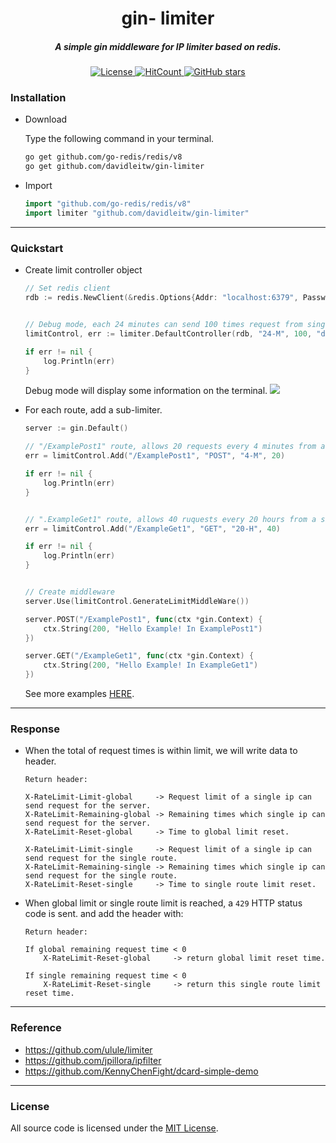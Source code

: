<h1 align="center">gin- limiter</h1>
<h5 align="center">A simple gin middleware for IP limiter based on redis.</h5>

<p align="center">
    <a href="https://www.gnu.org/licenses/"> 
        <img src="https://img.shields.io/github/license/davidleitw/goGamer.svg" alt="License">
    </a>
    <a href="http://hits.dwyl.io/davidleitw/gin-limiter">
        <img src=http://hits.dwyl.io/davidleitw/gin-limiter.svg alt="HitCount">
    </a>
    <a href="https://github.com/davidleitw/gin-limiter/stargazers"> 
        <img src="https://img.shields.io/github/stars/davidleitw/gin-limiter" alt="GitHub stars">
    </a>
</p>

### Installation
- Download

    Type the following command in your terminal.
    ```bash
    go get github.com/go-redis/redis/v8
    go get github.com/davidleitw/gin-limiter 
    ``` 

- Import
    ```go 
    import "github.com/go-redis/redis/v8"
    import limiter "github.com/davidleitw/gin-limiter"
    ```

---

### Quickstart

- Create limit controller object
    ```go
    // Set redis client
    rdb := redis.NewClient(&redis.Options{Addr: "localhost:6379", Password: "", DB: 0})


    // Debug mode, each 24 minutes can send 100 times request from single Ip.
    limitControl, err := limiter.DefaultController(rdb, "24-M", 100, "debug")

    if err != nil {
        log.Println(err)
    }

    ```

    Debug mode will display some information on the terminal.
    ![](https://imgur.com/KeZsQpQ.png)

- For each route, add a sub-limiter. 
    ```go
    server := gin.Default()

    // "/ExamplePost1" route, allows 20 requests every 4 minutes from a single IP address
    err = limitControl.Add("/ExamplePost1", "POST", "4-M", 20)

    if err != nil {
        log.Println(err)
    }


    // ".ExampleGet1" route, allows 40 ruquests every 20 hours from a single IP address.
    err = limitControl.Add("/ExampleGet1", "GET", "20-H", 40)

    if err != nil {
        log.Println(err)
    }


    // Create middleware
    server.Use(limitControl.GenerateLimitMiddleWare()) 

    server.POST("/ExamplePost1", func(ctx *gin.Context) {
        ctx.String(200, "Hello Example! In ExamplePost1")
    })

    server.GET("/ExampleGet1", func(ctx *gin.Context) {
        ctx.String(200, "Hello Example! In ExampleGet1")
    })
    ```


    See more examples [HERE](https://github.com/davidleitw/gin-limiter/blob/master/Example/example.go). 

---

### Response 
- When the total of request times is within limit, we will write data to header.
    ```
    Return header:

    X-RateLimit-Limit-global     -> Request limit of a single ip can send request for the server. 
    X-RateLimit-Remaining-global -> Remaining times which single ip can send request for the server.
    X-RateLimit-Reset-global     -> Time to global limit reset. 

    X-RateLimit-Limit-single     -> Request limit of a single ip can send request for the single route.
    X-RateLimit-Remaining-single -> Remaining times which single ip can send request for the single route.
    X-RateLimit-Reset-single     -> Time to single route limit reset. 

    ```

- When global limit or single route limit is reached, a `429` HTTP status code is sent.
    and add the header with:
    ```shell
    Return header:
    
    If global remaining request time < 0
        X-RateLimit-Reset-global     -> return global limit reset time. 

    If single remaining request time < 0
        X-RateLimit-Reset-single     -> return this single route limit reset time.
    ```

<hr>

### Reference
- https://github.com/ulule/limiter
- https://github.com/jpillora/ipfilter
- https://github.com/KennyChenFight/dcard-simple-demo

<hr>

### License

All source code is licensed under the [MIT License](./LICENSE).

